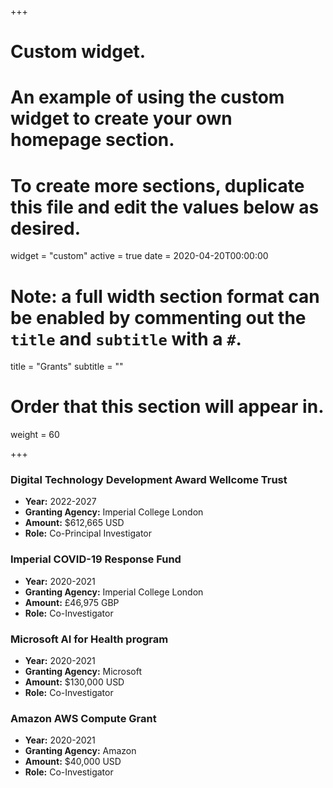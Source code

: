 +++
# Custom widget.
# An example of using the custom widget to create your own homepage section.
# To create more sections, duplicate this file and edit the values below as desired.
widget = "custom"
active = true
date = 2020-04-20T00:00:00

# Note: a full width section format can be enabled by commenting out the `title` and `subtitle` with a `#`.
title = "Grants"
subtitle = ""

# Order that this section will appear in.
weight = 60

+++
### __Digital Technology Development Award Wellcome Trust__

- __Year:__ 2022-2027
- __Granting Agency:__ Imperial College London
- __Amount:__ $612,665 USD
- __Role:__ Co-Principal Investigator
### __Imperial COVID-19 Response Fund__

- __Year:__ 2020-2021
- __Granting Agency:__ Imperial College London
- __Amount:__ £46,975 GBP
- __Role:__ Co-Investigator

### __Microsoft AI for Health program__

- __Year:__ 2020-2021
- __Granting Agency:__ Microsoft 
- __Amount:__ $130,000 USD
- __Role:__ Co-Investigator

### __Amazon AWS Compute Grant__

- __Year:__ 2020-2021
- __Granting Agency:__ Amazon
- __Amount:__ $40,000 USD
- __Role:__ Co-Investigator
